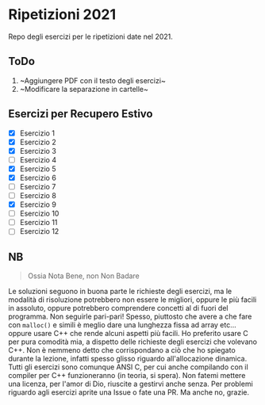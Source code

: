 # Ripetizioni 2021

Repo degli esercizi per le ripetizioni date nel 2021.

## ToDo

1. ~Aggiungere PDF con il testo degli esercizi~
2. ~Modificare la separazione in cartelle~

## Esercizi per Recupero Estivo

- [x] Esercizio 1
- [x] Esercizio 2
- [x] Esercizio 3
- [ ] Esercizio 4
- [x] Esercizio 5
- [x] Esercizio 6
- [ ] Esercizio 7
- [ ] Esercizio 8
- [x] Esercizio 9
- [ ] Esercizio 10
- [ ] Esercizio 11
- [ ] Esercizio 12

## NB

> Ossia Nota Bene, non Non Badare

Le soluzioni seguono in buona parte le richieste degli esercizi, ma le modalità di risoluzione potrebbero non essere le migliori, oppure le più facili in assoluto, oppure potrebbero comprendere concetti al di fuori del programma.
Non seguirle pari-pari!
Spesso, piuttosto che avere a che fare con `malloc()` e simili è meglio dare una lunghezza fissa ad array etc... oppure usare C++ che rende alcuni aspetti più facili.
Ho preferito usare C per pura comodità mia, a dispetto delle richieste degli esercizi che volevano C++.
Non è nemmeno detto che corrispondano a ciò che ho spiegato durante la lezione, infatti spesso glisso riguardo all'allocazione dinamica.
Tutti gli esercizi sono comunque ANSI C, per cui anche compilando con il compiler per C++ funzioneranno (in teoria, si spera).
Non fatemi mettere una licenza, per l'amor di Dio, riuscite a gestirvi anche senza.
Per problemi riguardo agli esercizi aprite una Issue o fate una PR. Ma anche no, grazie.
